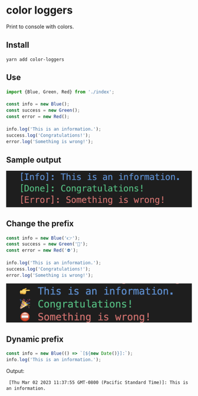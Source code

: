 # color loggers

Print to console with colors.


## Install

```
yarn add color-loggers
```


## Use

```ts
import {Blue, Green, Red} from './index';

const info = new Blue();
const success = new Green();
const error = new Red();

info.log('This is an information.');
success.log('Congratulations!');
error.log('Something is wrong!');
```

## Sample output

![](./img/1.png)

## Change the prefix

```ts
const info = new Blue('👉');
const success = new Green('🎉');
const error = new Red('⛔️');

info.log('This is an information.');
success.log('Congratulations!');
error.log('Something is wrong!');
```

![](./img/2.png)


## Dynamic prefix

```ts
const info = new Blue(() => `[${new Date()}]:`);
info.log('This is an information.');
```

Output:

```
 [Thu Mar 02 2023 11:37:55 GMT-0800 (Pacific Standard Time)]: This is an information.
```
